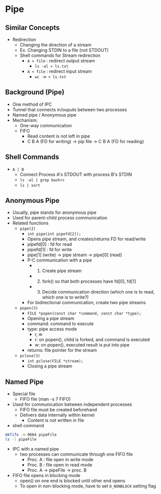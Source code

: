 # Pipe

## Similar Concepts
- Redirection
    - Changing the direction of a stream
    - Ex. Changing STDIN to a file (not STDOUT)
    - Shell commands for Stream redirection
        - `A > file` : redirect output stream
            - `ls -al > ls.txt`
        - `A < file` : redirect input stream
            - `wc -m < ls.txt`

## Background (Pipe)
- One method of IPC
- Tunnel that connects in/ouputs between two processes
- Named pipe / Anonymous pipe
- Mechanism:
    - One-way communication
    - FIFO
        - Read content is not left in pipe
        - C B A (FD for writing) -> pip file -> C B A (FD for reading)

## Shell Commands
- `A | B`
    - Connect Process A's STDOUT with process B's STDIN
    - `ls -al | grep bashrc`
    - `ls | sort`

## Anonymous Pipe
- Usually, pipe stands for anonymous pipe
- Used for parent-child process communication
- Related functions
    - `pipe(2)`
        - `int pipe(int pipefd[2]);`
        - Opens pipe stream, and creates/returns FD for read/write
        - pipefd[0] : fd for read
        - pipefd[1] : fd for write
        - pipe[1] (write) -> pipe stream -> pipe[0] (read)
        - P-C communication with a pipe
            - 1. Create pipe stream
            - 2. fork() so that both processes have fd[0], fd[1]
            - 3. Decide communication direction (which one is to read, which one is to write?)
        - For bidirectional communication, create two pipe streams
    - `popen(3)`
        - `FILE *popen(const char *command, const char *type);`
        - Opening a pipe stream
        - command: command to execute
        - type: pipe access mode
            - r, w
            - r: on popen(), child is forked, and command is executed
            - w: on popen(), executed result is put into pipe
        - returns: file pointer for the stream
    - `pclose(3)`
        - `int pclose(FILE *stream);`
        - Closing a pipe stream

## Named Pipe
- Special file
    - FIFO file (man -s 7 FIFO)
- Used for communication between independent processes
    - FIFO file must be created beforehand
    - Delivers data internally within kernel
        - Content is not written in file
- shell command
```sh
mkfifo -m 0664 pipeFile
ls -l pipeFile
```
- IPC with a named pipe
    - two processes can communicate through one FIFO file
        - Proc. A : file open in write mode
        - Proc. B : file open in read mode
        - Proc. A -> pipeFile -> proc. B
- FIFO file opens in blocking mode
    - open() on one end is blocked until other end opens
    - To open in non-blocking mode, have to set `O_NONBLOCK` setting flag